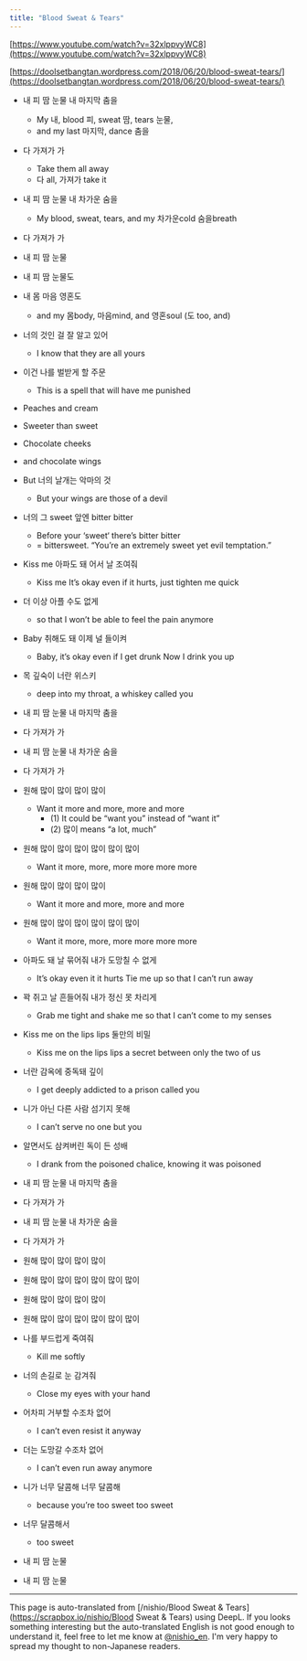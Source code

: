 ```yaml
---
title: "Blood Sweat & Tears"
---
```


[https://www.youtube.com/watch?v=32xlppvyWC8](https://www.youtube.com/watch?v=32xlppvyWC8)

[https://doolsetbangtan.wordpress.com/2018/06/20/blood-sweat-tears/](https://doolsetbangtan.wordpress.com/2018/06/20/blood-sweat-tears/)

- 내 피 땀 눈물 내 마지막 춤을
    - My 내, blood 피, sweat 땀, tears 눈물,
    - and my last 마지막, dance 춤을
- 다 가져가 가
    - Take them all away
    - 다 all, 가져가 take it
- 내 피 땀 눈물 내 차가운 숨을
    - My blood, sweat, tears, and my 차가운cold 숨을breath
- 다 가져가 가

- 내 피 땀 눈물
- 내 피 땀 눈물도
- 내 몸 마음 영혼도
    - and my 몸body, 마음mind, and 영혼soul (도 too, and)
- 너의 것인 걸 잘 알고 있어
    - I know that they are all yours
- 이건 나를 벌받게 할 주문
    - This is a spell that will have me punished

- Peaches and cream
- Sweeter than sweet
- Chocolate cheeks
- and chocolate wings

- But 너의 날개는 악마의 것
    - But your wings are those of a devil

- 너의 그 sweet 앞엔 bitter bitter
    - Before your ‘sweet‘ there’s bitter bitter
    - = bittersweet. “You’re an extremely sweet yet evil temptation.”

- Kiss me 아파도 돼 어서 날 조여줘
    - Kiss me It’s okay even if it hurts, just tighten me quick

- 더 이상 아플 수도 없게
    - so that I won’t be able to feel the pain anymore

- Baby 취해도 돼 이제 널 들이켜
    - Baby, it’s okay even if I get drunk Now I drink you up

- 목 깊숙이 너란 위스키
    - deep into my throat, a whiskey called you

- 내 피 땀 눈물 내 마지막 춤을
- 다 가져가 가
- 내 피 땀 눈물 내 차가운 숨을
- 다 가져가 가

- 원해 많이 많이 많이 많이
    - Want it more and more, more and more
        - (1) It could be “want you” instead of “want it”
        - (2) 많이 means “a lot, much”

- 원해 많이 많이 많이 많이 많이 많이
    - Want it more, more, more more more more

- 원해 많이 많이 많이 많이
    - Want it more and more, more and more

- 원해 많이 많이 많이 많이 많이 많이
    - Want it more, more, more more more more

- 아파도 돼 날 묶어줘 내가 도망칠 수 없게
    - It’s okay even it it hurts Tie me up so that I can’t run away

- 꽉 쥐고 날 흔들어줘 내가 정신 못 차리게
    - Grab me tight and shake me so that I can’t come to my senses

- Kiss me on the lips lips 둘만의 비밀
    - Kiss me on the lips lips a secret between only the two of us

- 너란 감옥에 중독돼 깊이
    - I get deeply addicted to a prison called you

- 니가 아닌 다른 사람 섬기지 못해
    - I can’t serve no one but you

- 알면서도 삼켜버린 독이 든 성배
    - I drank from the poisoned chalice, knowing it was poisoned

- 내 피 땀 눈물 내 마지막 춤을
- 다 가져가 가
- 내 피 땀 눈물 내 차가운 숨을
- 다 가져가 가

- 원해 많이 많이 많이 많이
- 원해 많이 많이 많이 많이 많이 많이
- 원해 많이 많이 많이 많이
- 원해 많이 많이 많이 많이 많이 많이

- 나를 부드럽게 죽여줘
    - Kill me softly

- 너의 손길로 눈 감겨줘
    - Close my eyes with your hand

- 어차피 거부할 수조차 없어
    - I can’t even resist it anyway

- 더는 도망갈 수조차 없어
    - I can’t even run away anymore

- 니가 너무 달콤해 너무 달콤해
    - because you’re too sweet too sweet

- 너무 달콤해서
    - too sweet

- 내 피 땀 눈물
- 내 피 땀 눈물
---
This page is auto-translated from [/nishio/Blood Sweat & Tears](https://scrapbox.io/nishio/Blood Sweat & Tears) using DeepL. If you looks something interesting but the auto-translated English is not good enough to understand it, feel free to let me know at [@nishio_en](https://twitter.com/nishio_en). I'm very happy to spread my thought to non-Japanese readers.